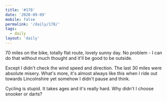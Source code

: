 ```yaml
---
title: '#178'
date: '2020-09-09'
mobile: false
permalink: '/daily/178/'
tags:
  - daily
layout: 'daily'
---
```


70 miles on the bike, totally flat route, lovely sunny day. No problem - I can do that without much thought and it'll be good to be outside.

Except I didn't check the wind speed and direction. The last 30 miles were absolute misery. What's more, it's almost always like this when I ride out towards Lincolnshire yet somehow I didn't pause and think.

Cycling is stupid. It takes ages and it's really hard. Why didn't I choose snooker or darts?
